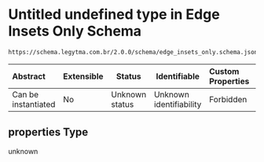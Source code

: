 # Untitled undefined type in Edge Insets Only Schema

```txt
https://schema.legytma.com.br/2.0.0/schema/edge_insets_only.schema.json#/properties
```




| Abstract            | Extensible | Status         | Identifiable            | Custom Properties | Additional Properties | Access Restrictions | Defined In                                                                                      |
| :------------------ | ---------- | -------------- | ----------------------- | :---------------- | --------------------- | ------------------- | ----------------------------------------------------------------------------------------------- |
| Can be instantiated | No         | Unknown status | Unknown identifiability | Forbidden         | Allowed               | none                | [edge_insets_only.schema.json\*](../schema/edge_insets_only.schema.json) |

## properties Type

unknown
